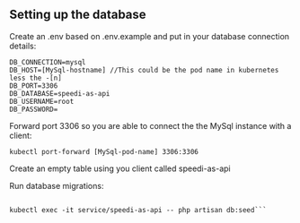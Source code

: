 ## Setting up the database

Create an .env based on .env.example and put in your database connection details:

```
DB_CONNECTION=mysql
DB_HOST=[MySql-hostname] //This could be the pod name in kubernetes less the -[n]
DB_PORT=3306
DB_DATABASE=speedi-as-api
DB_USERNAME=root
DB_PASSWORD=
```

Forward port 3306 so you are able to connect the the MySql instance with a client:

```kubectl port-forward [MySql-pod-name] 3306:3306```

Create an empty table using you client called speedi-as-api

Run database migrations:

```kubectl exec -it service/speedi-as-api -- php artisan migrate

kubectl exec -it service/speedi-as-api -- php artisan db:seed```



